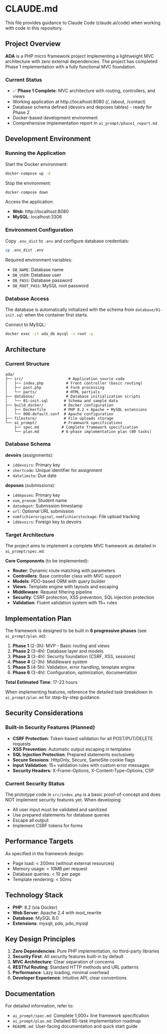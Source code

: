 # CLAUDE.md

This file provides guidance to Claude Code (claude.ai/code) when working with code in this repository.

## Project Overview

**ADA** is a PHP micro framework project implementing a lightweight MVC architecture with zero external dependencies. The project has completed Phase 1 implementation with a fully functional MVC foundation.

### Current Status
- ✅ **Phase 1 Complete**: MVC architecture with routing, controllers, and views
- Working application at http://localhost:8080 (/, /about, /contact)
- Database schema defined (devoirs and deposes tables) - ready for Phase 2
- Docker-based development environment
- Comprehensive implementation report in `ai_prompt/phase1_report.md`

## Development Environment

### Running the Application

Start the Docker environment:
```bash
docker-compose up -d
```

Stop the environment:
```bash
docker-compose down
```

Access the application:
- **Web**: http://localhost:8080
- **MySQL**: localhost:3306

### Environment Configuration

Copy `.env_dist` to `.env` and configure database credentials:
```bash
cp .env_dist .env
```

Required environment variables:
- `DB_NAME`: Database name
- `DB_USER`: Database user
- `DB_PASS`: Database password
- `DB_ROOT_PASS`: MySQL root password

### Database Access

The database is automatically initialized with the schema from `database/01-init.sql` when the container first starts.

Connect to MySQL:
```bash
docker exec -it ada_db mysql -u root -p
```

## Architecture

### Current Structure

```
ada/
├── src/                    # Application source code
│   ├── index.php          # Front controller (basic routing)
│   ├── post.php           # Form processing
│   └── parts/             # HTML partials
├── database/              # Database initialization scripts
│   └── 01-init.sql       # Schema and sample data
├── build_docker/         # Docker configuration
│   ├── Dockerfile        # PHP 8.2 + Apache + MySQL extensions
│   └── 000-default.conf  # Apache configuration
├── filestore/            # File uploads storage
└── ai_prompt/            # Framework specifications
    ├── spec.md          # Complete framework specification
    └── plan.md          # 6-phase implementation plan (80 tasks)
```

### Database Schema

**devoirs** (assignments):
- `iddevoirs`: Primary key
- `shortcode`: Unique identifier for assignment
- `datelimite`: Due date

**deposes** (submissions):
- `iddeposes`: Primary key
- `nom`, `prenom`: Student name
- `datedepot`: Submission timestamp
- `url`: Optional URL submission
- `nomfichieroriginal`, `nomfichierstockage`: File upload tracking
- `iddevoirs`: Foreign key to devoirs

### Target Architecture

The project aims to implement a complete MVC framework as detailed in `ai_prompt/spec.md`:

**Core Components** (to be implemented):
- **Router**: Dynamic route matching with parameters
- **Controllers**: Base controller class with MVC support
- **Models**: PDO-based ORM with query builder
- **Views**: Template engine with layouts and escaping
- **Middleware**: Request filtering pipeline
- **Security**: CSRF protection, XSS prevention, SQL injection protection
- **Validation**: Fluent validation system with 15+ rules

## Implementation Plan

The framework is designed to be built in **6 progressive phases** (see `ai_prompt/plan.md`):

1. **Phase 1** (2-3h): MVP - Basic routing and views
2. **Phase 2** (3-4h): Database layer and models
3. **Phase 3** (3-4h): Security foundation (CSRF, XSS, sessions)
4. **Phase 4** (2-3h): Middleware system
5. **Phase 5** (4-5h): Validation, error handling, template engine
6. **Phase 6** (3-4h): Configuration, optimization, documentation

**Total Estimated Time**: 17-23 hours

When implementing features, reference the detailed task breakdown in `ai_prompt/plan.md` for step-by-step guidance.

## Security Considerations

### Built-in Security Features (Planned)

- **CSRF Protection**: Token-based validation for all POST/PUT/DELETE requests
- **XSS Prevention**: Automatic output escaping in templates
- **SQL Injection Protection**: Prepared statements exclusively
- **Secure Sessions**: HttpOnly, Secure, SameSite cookie flags
- **Input Validation**: 15+ validation rules with custom error messages
- **Security Headers**: X-Frame-Options, X-Content-Type-Options, CSP

### Current Security Status

The prototype code in `src/index.php` is a basic proof-of-concept and does NOT implement security features yet. When developing:
- All user input must be validated and sanitized
- Use prepared statements for database queries
- Escape all output
- Implement CSRF tokens for forms

## Performance Targets

As specified in the framework design:
- Page load: < 200ms (without external resources)
- Memory usage: < 10MB per request
- Database queries: < 10 per page
- Template rendering: < 50ms

## Technology Stack

- **PHP**: 8.2 (via Docker)
- **Web Server**: Apache 2.4 with mod_rewrite
- **Database**: MySQL 8.0
- **Extensions**: mysqli, pdo, pdo_mysql

## Key Design Principles

1. **Zero Dependencies**: Pure PHP implementation, no third-party libraries
2. **Security First**: All security features built-in by default
3. **MVC Architecture**: Clear separation of concerns
4. **RESTful Routing**: Standard HTTP methods and URL patterns
5. **Performance**: Lazy loading, minimal overhead
6. **Developer Experience**: Intuitive API, clear conventions

## Documentation

For detailed information, refer to:
- `ai_prompt/spec.md`: Complete 1,000+ line framework specification
- `ai_prompt/plan.md`: Detailed 80-task implementation roadmap
- `README.md`: User-facing documentation and quick start guide
